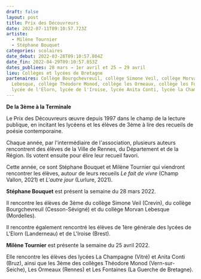 ```yaml
---
draft: false
layout: post
title: Prix des Découvreurs
date: 2022-07-11T09:10:57.723Z
artiste:
  - Milène Tournier
  - Stéphane Bouquet
categories: scolaires
date_debut: 2022-03-28T09:10:57.804Z
date_fin: 2022-04-29T09:10:57.853Z
dates_publiees: 28 mars → 1er avril et 25 → 29 avril
lieu: Collèges et lycées de Bretagne
partenaires: Collège Bourgchevreuil, collège Simone Veil, collège Morvan
  Lebesque, collège Théodore Monod, collège les Ormeaux, collège les Fontaines,
  lycée de l'Elorn, lycée de l'Iroise, lycée Anita Conti, lycée la Champagne
---
```

**De la 3ème à la Terminale**

Le Prix des Découvreurs œuvre depuis 1997 dans le champ de la lecture publique, en incitant les lycéens et les élèves de 3ème à lire des recueils de poésie contemporaine.

Chaque année, par l'intermédiaire de l'association, plusieurs auteurs rencontrent des élèves de la Ville de Rennes, du Département et de la Région. Ils votent ensuite pour élire leur recueil favori.

Cette année, ce sont Stéphane Bouquet et Milène Tournier qui viendront rencontrer les élèves, autour de leurs recueils *Le fait de vivre* (Champ Vallon, 2021) et *L'autre jour* (Lurlure, 2021).

**Stéphane Bouquet** est présent la semaine du 28 mars 2022.

Il rencontre les élèves de 3ème du collège Simone Veil (Crevin), du collège Bourgchevreuil (Cesson-Sévigné) et du collège Morvan Lebesque (Mordelles). 

Il rencontre également rencontré les élèves de 1ère générale des lycées de L'Elorn (Landerneau) et de L'Iroise (Brest).

**Milène Tournier** est présente la semaine du 25 avril 2022.

Elle rencontre les élèves des lycées La Champagne (Vitré) et Anita Conti (Bruz), ainsi que les 3ème des collèges Théodore Monod (Vern-sur-Seiche), Les Ormeaux (Rennes) et Les Fontaines (La Guerche de Bretagne).
